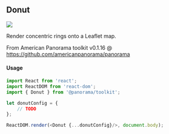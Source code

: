## Donut

<img src='https://cloud.githubusercontent.com/assets/1127259/11770150/744a4ec2-a1ac-11e5-8d45-c932e155ae0c.png'>

Render concentric rings onto a Leaflet map.

From American Panorama toolkit v0.1.16 @ https://github.com/americanpanorama/panorama

#### Usage
```js
import React from 'react';
import ReactDOM from 'react-dom';
import { Donut } from '@panorama/toolkit';

let donutConfig = {
	// TODO
};

ReactDOM.render(<Donut {...donutConfig}/>, document.body);
```
